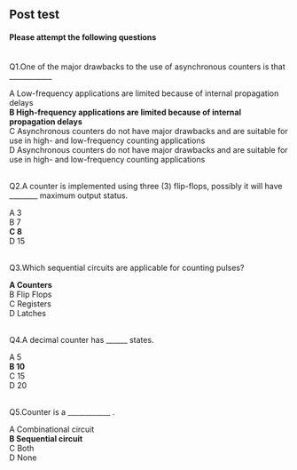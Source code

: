 ## Post test
#### Please attempt the following questions

<br>
Q1.One of the major drawbacks to the use of asynchronous counters is that ____________<br>

A   Low-frequency applications are limited because of internal propagation delays<br>
<b>B   High-frequency applications are limited because of internal propagation delays</b><br>
C   Asynchronous counters do not have major drawbacks and are suitable for use in high- and low-frequency counting applications<br>
D   Asynchronous counters do not have major drawbacks and are suitable for use in high- and low-frequency counting applications<br><br>


Q2.A counter is implemented using three (3) flip-flops, possibly it will have ________ maximum output status.<br>

A   3<br>
B   7<br>
<b>C   8</b><br>
D   15<br><br>


Q3.Which sequential circuits are applicable for counting pulses?<br>

<b>A   Counters</b><br>
B   Flip Flops<br>
C   Registers<br>
D   Latches<br><br>


Q4.A decimal counter has ______ states.<br>

A   5<br>
<b>B   10</b><br>
C   15<br>
D   20<br><br>


Q5.Counter is a ____________ .<br>

A   Combinational circuit<br>
<b>B   Sequential circuit</b><br>
C   Both<br>
D   None<br>

<br><br>




